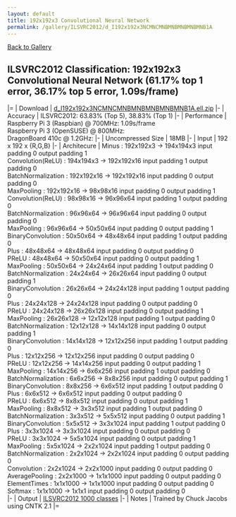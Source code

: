 ```yaml
---
layout: default
title: 192x192x3 Convolutional Neural Network
permalink: /gallery/ILSVRC2012/d_I192x192x3NCMNCMNBMNBMNBMNBMNB1A
---
```


[Back to Gallery](/ELL/gallery)

## ILSVRC2012 Classification: 192x192x3 Convolutional Neural Network (61.17% top 1 error, 36.17% top 5 error, 1.09s/frame)

|=
| Download | [d_I192x192x3NCMNCMNBMNBMNBMNBMNB1A.ell.zip](https://github.com/Microsoft/ELL-models/raw/master/models/ILSVRC2012/d_I192x192x3NCMNCMNBMNBMNBMNBMNB1A/d_I192x192x3NCMNCMNBMNBMNBMNBMNB1A.ell.zip)
|-
| Accuracy | ILSVRC2012: 63.83% (Top 5), 38.83% (Top 1) 
|-
| Performance | Raspberry Pi 3 (Raspbian) @ 700MHz: 1.09s/frame<br>Raspberry Pi 3 (OpenSUSE) @ 800MHz: <br>DragonBoard 410c @ 1.2GHz:
|-
| Uncompressed Size | 18MB
|-
| Input | 192 x 192 x {R,G,B}
|-
| Architecure | Minus :  192x192x3  ->  194x194x3  input padding 0  output padding 1<br>Convolution(ReLU) :  194x194x3  ->  192x192x16  input padding 1  output padding 0<br>BatchNormalization :  192x192x16  ->  192x192x16  input padding 0  output padding 0<br>MaxPooling :  192x192x16  ->  98x98x16  input padding 0  output padding 1<br>Convolution(ReLU) :  98x98x16  ->  96x96x64  input padding 1  output padding 0<br>BatchNormalization :  96x96x64  ->  96x96x64  input padding 0  output padding 0<br>MaxPooling :  96x96x64  ->  50x50x64  input padding 0  output padding 1<br>BinaryConvolution :  50x50x64  ->  48x48x64  input padding 1  output padding 0<br>Plus :  48x48x64  ->  48x48x64  input padding 0  output padding 0<br>PReLU :  48x48x64  ->  50x50x64  input padding 0  output padding 1<br>MaxPooling :  50x50x64  ->  24x24x64  input padding 1  output padding 0<br>BatchNormalization :  24x24x64  ->  26x26x64  input padding 0  output padding 1<br>BinaryConvolution :  26x26x64  ->  24x24x128  input padding 1  output padding 0<br>Plus :  24x24x128  ->  24x24x128  input padding 0  output padding 0<br>PReLU :  24x24x128  ->  26x26x128  input padding 0  output padding 1<br>MaxPooling :  26x26x128  ->  12x12x128  input padding 1  output padding 0<br>BatchNormalization :  12x12x128  ->  14x14x128  input padding 0  output padding 1<br>BinaryConvolution :  14x14x128  ->  12x12x256  input padding 1  output padding 0<br>Plus :  12x12x256  ->  12x12x256  input padding 0  output padding 0<br>PReLU :  12x12x256  ->  14x14x256  input padding 0  output padding 1<br>MaxPooling :  14x14x256  ->  6x6x256  input padding 1  output padding 0<br>BatchNormalization :  6x6x256  ->  8x8x256  input padding 0  output padding 1<br>BinaryConvolution :  8x8x256  ->  6x6x512  input padding 1  output padding 0<br>Plus :  6x6x512  ->  6x6x512  input padding 0  output padding 0<br>PReLU :  6x6x512  ->  8x8x512  input padding 0  output padding 1<br>MaxPooling :  8x8x512  ->  3x3x512  input padding 1  output padding 0<br>BatchNormalization :  3x3x512  ->  5x5x512  input padding 0  output padding 1<br>BinaryConvolution :  5x5x512  ->  3x3x1024  input padding 1  output padding 0<br>Plus :  3x3x1024  ->  3x3x1024  input padding 0  output padding 0<br>PReLU :  3x3x1024  ->  5x5x1024  input padding 0  output padding 1<br>MaxPooling :  5x5x1024  ->  2x2x1024  input padding 1  output padding 0<br>BatchNormalization :  2x2x1024  ->  2x2x1024  input padding 0  output padding 0<br>Convolution :  2x2x1024  ->  2x2x1000  input padding 0  output padding 0<br>AveragePooling :  2x2x1000  ->  1x1x1000  input padding 0  output padding 0<br>ElementTimes :  1x1x1000  ->  1x1x1000  input padding 0  output padding 0<br>Softmax :  1x1x1000  ->  1x1x1  input padding 0  output padding 0<br>
|-
| Output | [ILSVRC2012 1000 classes](https://github.com/Microsoft/ELL-models/raw/master/models/ILSVRC2012/ImageNetLabels.txt)
|-
| Notes | Trained by Chuck Jacobs using CNTK 2.1
|=
